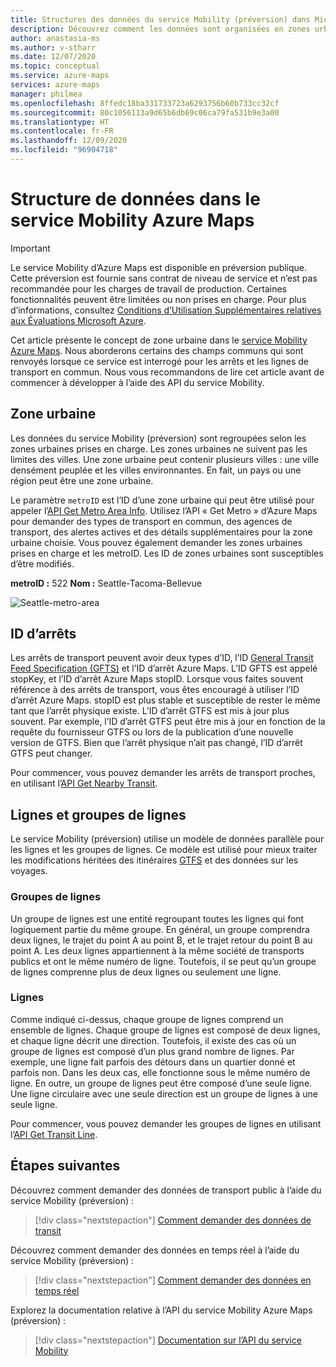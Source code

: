 ```yaml
---
title: Structures des données du service Mobility (préversion) dans Microsoft Azure Maps
description: Découvrez comment les données sont organisées en zones urbaines dans le service Mobility (préversion) Azure Maps. Consultez les champs qui stockent des informations sur les arrêts et les lignes de transport en commun.
author: anastasia-ms
ms.author: v-stharr
ms.date: 12/07/2020
ms.topic: conceptual
ms.service: azure-maps
services: azure-maps
manager: philmea
ms.openlocfilehash: 8ffedc18ba331733723a6293756b60b733cc32cf
ms.sourcegitcommit: 80c1056113a9d65b6db69c06ca79fa531b9e3a00
ms.translationtype: HT
ms.contentlocale: fr-FR
ms.lasthandoff: 12/09/2020
ms.locfileid: "96904718"
---
```

# <a name="data-structures-in-azure-maps-mobility-services-preview"></a>Structure de données dans le service Mobility Azure Maps 

> [!IMPORTANT]
> Le service Mobility d’Azure Maps est disponible en préversion publique.
> Cette préversion est fournie sans contrat de niveau de service et n’est pas recommandée pour les charges de travail de production. Certaines fonctionnalités peuvent être limitées ou non prises en charge. Pour plus d’informations, consultez [Conditions d’Utilisation Supplémentaires relatives aux Évaluations Microsoft Azure](https://azure.microsoft.com/support/legal/preview-supplemental-terms/).



Cet article présente le concept de zone urbaine dans le [service Mobility Azure Maps](/rest/api/maps/mobility). Nous aborderons certains des champs communs qui sont renvoyés lorsque ce service est interrogé pour les arrêts et les lignes de transport en commun. Nous vous recommandons de lire cet article avant de commencer à développer à l’aide des API du service Mobility.

## <a name="metro-area"></a>Zone urbaine

Les données du service Mobility (préversion) sont regroupées selon les zones urbaines prises en charge. Les zones urbaines ne suivent pas les limites des villes. Une zone urbaine peut contenir plusieurs villes : une ville densément peuplée et les villes environnantes. En fait, un pays ou une région peut être une zone urbaine. 

Le paramètre `metroID` est l’ID d’une zone urbaine qui peut être utilisé pour appeler l’[API Get Metro Area Info](/rest/api/maps/mobility/getmetroareainfopreview). Utilisez l’API « Get Metro » d’Azure Maps pour demander des types de transport en commun, des agences de transport, des alertes actives et des détails supplémentaires pour la zone urbaine choisie. Vous pouvez également demander les zones urbaines prises en charge et les metroID. Les ID de zones urbaines sont susceptibles d’être modifiés.

**metroID :** 522   **Nom :** Seattle-Tacoma-Bellevue

![Seattle-metro-area](./media/mobility-service-data-structure/seattle-metro.png)

## <a name="stop-ids"></a>ID d’arrêts

Les arrêts de transport peuvent avoir deux types d’ID, l’ID [General Transit Feed Specification (GFTS)](http://gtfs.org/) et l’ID d’arrêt Azure Maps. L’ID GFTS est appelé stopKey, et l’ID d’arrêt Azure Maps stopID. Lorsque vous faites souvent référence à des arrêts de transport, vous êtes encouragé à utiliser l’ID d’arrêt Azure Maps. stopID est plus stable et susceptible de rester le même tant que l’arrêt physique existe. L’ID d’arrêt GTFS est mis à jour plus souvent. Par exemple, l’ID d’arrêt GTFS peut être mis à jour en fonction de la requête du fournisseur GTFS ou lors de la publication d’une nouvelle version de GTFS. Bien que l’arrêt physique n’ait pas changé, l’ID d’arrêt GTFS peut changer.

Pour commencer, vous pouvez demander les arrêts de transport proches, en utilisant l’[API Get Nearby Transit](/rest/api/maps/mobility/getnearbytransitpreview).

## <a name="line-groups-and-lines"></a>Lignes et groupes de lignes

Le service Mobility (préversion) utilise un modèle de données parallèle pour les lignes et les groupes de lignes. Ce modèle est utilisé pour mieux traiter les modifications héritées des itinéraires [GTFS](http://gtfs.org/) et des données sur les voyages.


### <a name="line-groups"></a>Groupes de lignes

Un groupe de lignes est une entité regroupant toutes les lignes qui font logiquement partie du même groupe. En général, un groupe comprendra deux lignes, le trajet du point A au point B, et le trajet retour du point B au point A. Les deux lignes appartiennent à la même société de transports publics et ont le même numéro de ligne. Toutefois, il se peut qu’un groupe de lignes comprenne plus de deux lignes ou seulement une ligne.


### <a name="lines"></a>Lignes

Comme indiqué ci-dessus, chaque groupe de lignes comprend un ensemble de lignes. Chaque groupe de lignes est composé de deux lignes, et chaque ligne décrit une direction.  Toutefois, il existe des cas où un groupe de lignes est composé d’un plus grand nombre de lignes. Par exemple, une ligne fait parfois des détours dans un quartier donné et parfois non. Dans les deux cas, elle fonctionne sous le même numéro de ligne. En outre, un groupe de lignes peut être composé d’une seule ligne. Une ligne circulaire avec une seule direction est un groupe de lignes à une seule ligne.

Pour commencer, vous pouvez demander les groupes de lignes en utilisant l’[API Get Transit Line](/rest/api/maps/mobility/gettransitlineinfopreview).


## <a name="next-steps"></a>Étapes suivantes

Découvrez comment demander des données de transport public à l’aide du service Mobility (préversion) :

> [!div class="nextstepaction"]
> [Comment demander des données de transit](how-to-request-transit-data.md)

Découvrez comment demander des données en temps réel à l’aide du service Mobility (préversion) :

> [!div class="nextstepaction"]
> [Comment demander des données en temps réel](how-to-request-real-time-data.md)

Explorez la documentation relative à l’API du service Mobility Azure Maps (préversion) :

> [!div class="nextstepaction"]
> [Documentation sur l’API du service Mobility](/rest/api/maps/mobility)